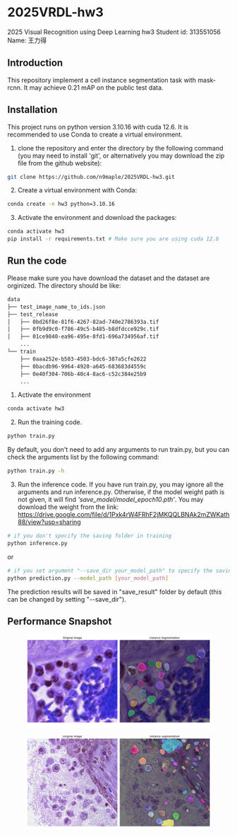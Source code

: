 # 2025VRDL-hw3
2025 Visual Recognition using Deep Learning hw3
Student id: 313551056
Name: 王力得

## Introduction
This repository implement a cell instance segmentation task with mask-rcnn. It may achieve 0.21 mAP on the public test data.
## Installation
This project runs on python version 3.10.16 with cuda 12.6. It is recommended to use Conda to create a virtual environment.

1. clone the repository and enter the directory by the following command (you may need to install 'git', or alternatively you may download the zip file from the github website):

```bash
git clone https://github.com/n9maple/2025VRDL-hw3.git
```

2. Create a virtual environment with Conda:

```bash
conda create -n hw3 python=3.10.16
```

3. Activate the environment and download the packages:

```bash
conda activate hw3
pip install -r requirements.txt # Make sure you are using cuda 12.6
```

## Run the code
Please make sure you have download the dataset and the dataset are orginized. The directory should be like:
```bash
data
├── test_image_name_to_ids.json
├── test_release
│   ├── 0bd26f8e-81f6-4267-82ad-740e2786393a.tif
│   ├── 0fb9d9c0-f786-49c5-b485-b8dfdcce929c.tif
│   ├── 01ce9840-ea96-495e-8fd1-696a734956af.tif
    ...
└── train
    ├── 0aaa252e-b503-4503-bdc6-387a5cfe2622
    ├── 0bacdb96-9964-4920-a645-683683d4559c
    ├── 0e40f304-706b-40c4-8ac6-c52c384e25b9
    ...

```
1. Activate the environment

```bash
conda activate hw3
```

2. Run the training code.
```bash
python train.py
```
By default, you don't need to add any arguments to run train.py, but you can check the arguments list by the following command:

```bash
python train.py -h
```

3. Run the inference code. If you have run train.py, you may ignore all the arguments and run inference.py. Otherwise, if the model weight path is not given, it will find *'save_model/model_epoch10.pth'*. You may download the weight from the link: 
https://drive.google.com/file/d/1Pxk4rW4FRhF2jMKQQLBNAk2mZWKath88/view?usp=sharing

```bash
# if you don't specify the saving folder in training
python inference.py
```
or

```bash
# if you set argument "--save_dir your_model_path" to specify the saving folder in training, or you don't want to use "model_epoch10.pth".
python prediction.py --model_path [your_model_path]
```

The prediction results will be saved in "save_result" folder by default (this can be changed by setting "--save_dir").

## Performance Snapshot

<figure>
  <img src="images/vis_image_7.png">
</figure>

<figure>
  <img src="images/vis_image_34.png">
</figure>
